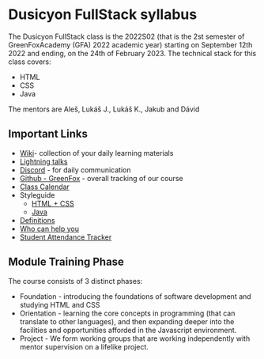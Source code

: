 # Dusicyon FullStack syllabus

The Dusicyon FullStack class is the 2022S02 (that is the 2st semester of GreenFoxAcademy (GFA) 2022 academic year) starting on September 12th 2022 and ending, on the 24th of February 2023. The technical stack for this class covers:

- HTML
- CSS
- Java

The mentors are Aleš, Lukáš J., Lukáš K., Jakub and Dávid

## Important Links

* [Wiki](https://github.com/green-fox-academy/otocyon-mantis-syllabus/wiki)- collection of your daily learning materials
* [Lightning talks](https://docs.google.com/spreadsheets/d/1Yvm5eSdfxGAnYwK9AQYubEXEa-49MqJVmkOAH7bqjAI/edit?usp=sharing)
* [Discord](https://discord.gg/MfRJyw7c) - for daily communication
* [Github - GreenFox](https://github.com/green-fox-academy) - overall tracking of our course
* [Class Calendar](https://calendar.google.com/calendar/u/0?cid=Y18wMDYzM2U5ZWM5ZTFmZjIyZWVkOTRlY2VkMDQyOTczMGI2ZmJhNDE5NGM4N2RjNTJlNjk1ZWJiNTIwNTg3OGMwQGdyb3VwLmNhbGVuZGFyLmdvb2dsZS5jb20)
* Styleguide
  * [HTML + CSS](https://github.com/green-fox-academy/teaching-materials/blob/master/styleguide/html-css.md)
  * [Java](https://github.com/green-fox-academy/teaching-materials/blob/master/styleguide/java.md)
* [Definitions](https://github.com/green-fox-academy/definitions)
* [Who can help you](https://drive.google.com/file/d/1u7Lqe11GkgmQvddwSYRdldnspwRaWHZP/view?usp=sharing)
* [Student Attendance Tracker]()

## Module Training Phase

The course consists of 3 distinct phases:

* Foundation - introducing the foundations of software development and studying HTML and CSS
* Orientation - learning the core concepts in programming (that can translate to other languages), and then expanding deeper into the facilities and opportunities afforded in the Javascript environment.
* Project - We form working groups that are working independently with mentor supervision on a lifelike project.
